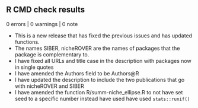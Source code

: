 ## R CMD check results

0 errors | 0 warnings | 0 note

* This is a new release that has fixed the previous issues and has updated functions.
* The names SIBER, nicheROVER are the names of packages that the 
package is complementary to. 
* I have fixed all URLs and title case in the description with packages now in 
single quotes
* I have amended the Authors field to be Authors@R
* I have updated the description to include the two publications that go with 
nicheROVER and SIBER
* I have amended the function R/summ-niche_ellipse.R to not have set seed to 
a specific number instead have used have used `stats::runif()` 

